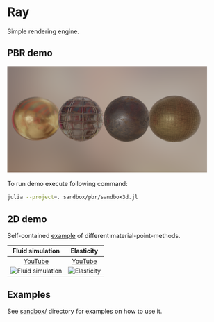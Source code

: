 # Ray

Simple rendering engine.

## PBR demo

<img src="https://raw.githubusercontent.com/pxl-th/Ray.jl/master/res/pbr-simple-demo.png" width=460>

To run demo execute following command:

```bash
julia --project=. sandbox/pbr/sandbox3d.jl
```

## 2D demo

Self-contained [example](https://github.com/pxl-th/MPM) of different material-point-methods.

| Fluid simulation | Elasticity |
|:-:|:-:|
| [YouTube](https://www.youtube.com/watch?v=O8cXswg9xHw)  | [YouTube](https://www.youtube.com/watch?v=B2dO3poS5PA) |
|<img src="https://img.youtube.com/vi/O8cXswg9xHw/hqdefault.jpg" alt="Fluid simulation" width="200"/>|<img src="https://img.youtube.com/vi/B2dO3poS5PA/hqdefault.jpg" alt="Elasticity" width="200"/> |

## Examples

See [sandbox/](https://github.com/pxl-th/Ray.jl/tree/master/sandbox) directory for examples on how to use it.
